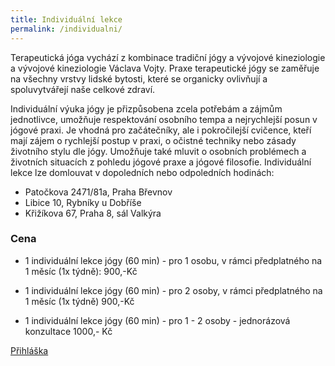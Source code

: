 ```yaml
---
title: Individuální lekce
permalink: /individualni/
---
```


Terapeutická jóga vychází z kombinace tradiční jógy a vývojové kineziologie a vývojové kineziologie Václava Vojty. Praxe terapeutické jógy se zaměřuje na všechny vrstvy lidské bytosti, které se organicky ovlivňují a spoluvytvářejí naše celkové zdraví.

Individuální výuka jógy je přizpůsobena zcela potřebám a zájmům jednotlivce, umožňuje
respektování osobního tempa a nejrychlejší posun v jógové praxi. Je vhodná pro začátečníky, ale i
pokročilejší cvičence, kteří mají zájem o rychlejší postup v praxi, o očistné techniky nebo zásady
životního stylu dle jógy. Umožňuje také mluvit o osobních problémech a životních situacích
z pohledu jógové praxe a jógové filosofie. 
Individuální lekce lze domlouvat v dopoledních nebo odpoledních hodinách:
- Patočkova 2471/81a, Praha Břevnov
- Libice 10, Rybníky u Dobříše
- Křižíkova 67, Praha 8, sál Valkýra

### Cena

* 1 individuální lekce jógy (60 min) - pro 1 osobu, v rámci předplatného na 1 měsíc (1x týdně): 900,-Kč

* 1 individuální lekce jógy (60 min) - pro 2 osoby, v rámci předplatného na 1 měsíc (1x týdně) 900,-Kč

* 1 individuální lekce jógy (60 min) - pro 1 - 2 osoby - jednorázová konzultace 1000,- Kč

[Přihláška](https://goo.gl/forms/0YlML20bjq5iUS5u1)
